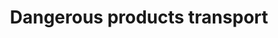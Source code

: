 ---
title: Dangerous products transport
longTitle: 'Dangerous products transport'
tags:
- gccommon
usedFor:
- "[[Hazardous materials transport]]"
---